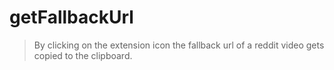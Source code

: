 # getFallbackUrl
> By clicking on the extension icon the fallback url of a reddit video gets copied to the clipboard.

